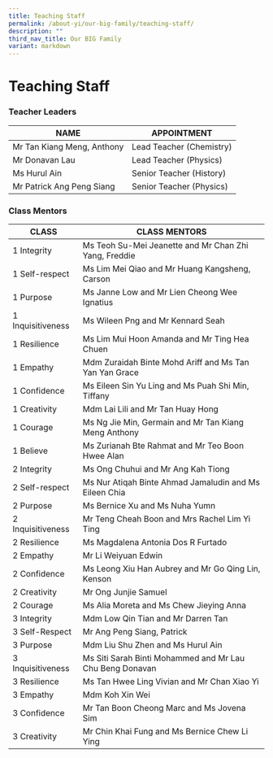 ```yaml
---
title: Teaching Staff
permalink: /about-yi/our-big-family/teaching-staff/
description: ""
third_nav_title: Our BIG Family
variant: markdown
---
```

# **Teaching Staff**

### Teacher Leaders

| NAME | APPOINTMENT |
|---|---|
| Mr Tan Kiang Meng, Anthony  | Lead Teacher (Chemistry) |
| Mr Donavan Lau | Lead Teacher (Physics) |
| Ms Hurul Ain  | Senior Teacher (History) |
| Mr Patrick Ang Peng Siang  | Senior Teacher (Physics) |

### Class Mentors

| CLASS | CLASS MENTORS |
|---|---|
| 1 Integrity | Ms Teoh Su-Mei Jeanette and Mr Chan Zhi Yang, Freddie |
| 1 Self-respect | Ms Lim Mei Qiao and Mr Huang Kangsheng, Carson |
| 1 Purpose | Ms Janne Low and Mr Lien Cheong Wee Ignatius|
| 1 Inquisitiveness | Ms Wileen Png and Mr Kennard Seah |
| 1 Resilience | Ms Lim Mui Hoon Amanda and Mr Ting Hea Chuen |
| 1 Empathy | Mdm Zuraidah Binte Mohd Ariff and Ms Tan Yan Yan Grace |
| 1 Confidence | Ms Eileen Sin Yu Ling and Ms Puah Shi Min, Tiffany |
| 1 Creativity | Mdm Lai Lili and Mr Tan Huay Hong |
| 1 Courage | Ms Ng Jie Min, Germain and Mr Tan Kiang Meng Anthony |
| 1 Believe | Ms Zurianah Bte Rahmat and Mr Teo Boon Hwee Alan |
| 2 Integrity | Ms Ong Chuhui and Mr Ang Kah Tiong |
| 2 Self-respect | Ms Nur Atiqah Binte Ahmad Jamaludin and Ms Eileen Chia |
| 2 Purpose | Ms Bernice Xu and Ms Nuha Yumn |
| 2 Inquisitiveness | Mr Teng Cheah Boon and Mrs Rachel Lim Yi Ting |
| 2 Resilience | Ms Magdalena Antonia Dos R Furtado |
| 2 Empathy | Mr Li Weiyuan Edwin |
| 2 Confidence | Ms Leong Xiu Han Aubrey and Mr Go Qing Lin, Kenson |
| 2 Creativity | Mr Ong Junjie Samuel |
| 2 Courage | Ms Alia Moreta and Ms Chew Jieying Anna |
| 3 Integrity | Mdm Low Qin Tian and Mr Darren Tan |
| 3 Self-Respect| Mr Ang Peng Siang, Patrick |
| 3 Purpose | Mdm Liu Shu Zhen and Ms Hurul Ain |
| 3 Inquisitiveness | Ms Siti Sarah Binti Mohammed and Mr Lau Chu Beng Donavan |
| 3 Resilience | Ms Tan Hwee Ling Vivian and Mr Chan Xiao Yi |
| 3 Empathy | Mdm Koh Xin Wei |
| 3 Confidence | Mr Tan Boon Cheong Marc and Ms Jovena Sim |
| 3 Creativity | Mr Chin Khai Fung and Ms Bernice Chew Li Ying |